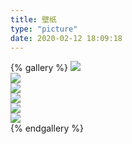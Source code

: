 ```yaml
---
title: 壁纸
type: "picture"
date: 2020-02-12 18:09:18
---
```


{% gallery %}
![](/gallery/wallpaper/images/1.jpg)   
![](/gallery/wallpaper/images/2.jpg)   
![](/gallery/wallpaper/images/3.jpg)   
![](/gallery/wallpaper/images/4.jpg)   
![](/gallery/wallpaper/images/5.jpg)   
![](/gallery/wallpaper/images/6.png)   
{% endgallery %}